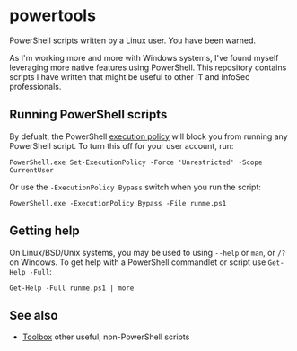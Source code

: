 # powertools
PowerShell scripts written by a Linux user. You have been warned.

As I'm working more and more with Windows systems, I've found myself leveraging more native features using PowerShell. This repository contains scripts I have written that might be useful to other IT and InfoSec professionals.

## Running PowerShell scripts

By defualt, the PowerShell [execution policy](https://technet.microsoft.com/en-us/library/hh847748.aspx) will block you from running any PowerShell script. To turn this off for your user account, run:

    PowerShell.exe Set-ExecutionPolicy -Force 'Unrestricted' -Scope CurrentUser
    
Or use the `-ExecutionPolicy Bypass` switch when you run the script:

    PowerShell.exe -ExecutionPolicy Bypass -File runme.ps1
    
## Getting help

On Linux/BSD/Unix systems, you may be used to using `--help` or `man`, or `/?` on Windows. To get help with a PowerShell commandlet or script use `Get-Help -Full`:

    Get-Help -Full runme.ps1 | more

## See also

- [Toolbox](https://github.com/seanthegeek/toolbox/) other useful, non-PowerShell scripts 
